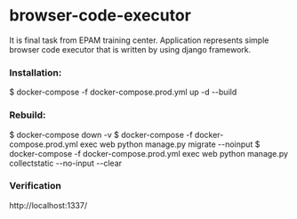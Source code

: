 # browser-code-executor

It is final task from EPAM training center. Application represents simple 
browser code executor that is written by using django framework.

### Installation:

$ docker-compose -f docker-compose.prod.yml up -d --build

### Rebuild:

$ docker-compose down -v
$ docker-compose -f docker-compose.prod.yml exec web python manage.py migrate --noinput
$ docker-compose -f docker-compose.prod.yml exec web python manage.py collectstatic --no-input --clear

### Verification 

http://localhost:1337/